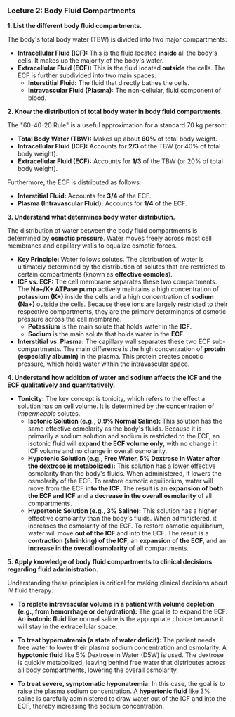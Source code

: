 ### Lecture 2: Body Fluid Compartments

**1. List the different body fluid compartments.**

The body's total body water (TBW) is divided into two major compartments:

*   **Intracellular Fluid (ICF):** This is the fluid located **inside** all the body's cells. It makes up the majority of the body's water.
*   **Extracellular Fluid (ECF):** This is the fluid located **outside** the cells. The ECF is further subdivided into two main spaces:
    *   **Interstitial Fluid:** The fluid that directly bathes the cells.
    *   **Intravascular Fluid (Plasma):** The non-cellular, fluid component of blood.

**2. Know the distribution of total body water in body fluid compartments.**

The "60-40-20 Rule" is a useful approximation for a standard 70 kg person:

*   **Total Body Water (TBW):** Makes up about **60%** of total body weight.
*   **Intracellular Fluid (ICF):** Accounts for **2/3** of the TBW (or 40% of total body weight).
*   **Extracellular Fluid (ECF):** Accounts for **1/3** of the TBW (or 20% of total body weight).

Furthermore, the ECF is distributed as follows:

*   **Interstitial Fluid:** Accounts for **3/4** of the ECF.
*   **Plasma (Intravascular Fluid):** Accounts for **1/4** of the ECF.

**3. Understand what determines body water distribution.**

The distribution of water between the body fluid compartments is determined by **osmotic pressure**. Water moves freely across most cell membranes and capillary walls to equalize osmotic forces.

*   **Key Principle:** Water follows solutes. The distribution of water is ultimately determined by the distribution of solutes that are restricted to certain compartments (known as **effective osmoles**).
*   **ICF vs. ECF:** The cell membrane separates these two compartments. The **Na+/K+ ATPase pump** actively maintains a high concentration of **potassium (K+)** inside the cells and a high concentration of **sodium (Na+)** outside the cells. Because these ions are largely restricted to their respective compartments, they are the primary determinants of osmotic pressure across the cell membrane.
    *   **Potassium** is the main solute that holds water in the **ICF**.
    *   **Sodium** is the main solute that holds water in the **ECF**.
*   **Interstitial vs. Plasma:** The capillary wall separates these two ECF sub-compartments. The main difference is the high concentration of **protein (especially albumin)** in the plasma. This protein creates oncotic pressure, which holds water within the intravascular space.

**4. Understand how addition of water and sodium affects the ICF and the ECF qualitatively and quantitatively.**

*   **Tonicity:** The key concept is tonicity, which refers to the effect a solution has on cell volume. It is determined by the concentration of *impermeable* solutes.
    *   **Isotonic Solution (e.g., 0.9% Normal Saline):** This solution has the same effective osmolarity as the body's fluids. Because it is primarily a sodium solution and sodium is restricted to the ECF, an isotonic fluid will **expand the ECF volume only**, with no change in ICF volume and no change in overall osmolarity.
    *   **Hypotonic Solution (e.g., Free Water, 5% Dextrose in Water after the dextrose is metabolized):** This solution has a lower effective osmolarity than the body's fluids. When administered, it lowers the osmolarity of the ECF. To restore osmotic equilibrium, water will move from the ECF **into the ICF**. The result is an **expansion of both the ECF and ICF** and a **decrease in the overall osmolarity** of all compartments.
    *   **Hypertonic Solution (e.g., 3% Saline):** This solution has a higher effective osmolarity than the body's fluids. When administered, it increases the osmolarity of the ECF. To restore osmotic equilibrium, water will move **out of the ICF** and into the ECF. The result is a **contraction (shrinking) of the ICF**, an **expansion of the ECF**, and an **increase in the overall osmolarity** of all compartments.

**5. Apply knowledge of body fluid compartments to clinical decisions regarding fluid administration.**

Understanding these principles is critical for making clinical decisions about IV fluid therapy:

*   **To replete intravascular volume in a patient with volume depletion (e.g., from hemorrhage or dehydration):** The goal is to expand the ECF. An **isotonic fluid** like normal saline is the appropriate choice because it will stay in the extracellular space.

*   **To treat hypernatremia (a state of water deficit):** The patient needs free water to lower their plasma sodium concentration and osmolarity. A **hypotonic fluid** like 5% Dextrose in Water (D5W) is used. The dextrose is quickly metabolized, leaving behind free water that distributes across all body compartments, lowering the overall osmolarity.

*   **To treat severe, symptomatic hyponatremia:** In this case, the goal is to raise the plasma sodium concentration. A **hypertonic fluid** like 3% saline is carefully administered to draw water out of the ICF and into the ECF, thereby increasing the sodium concentration.
